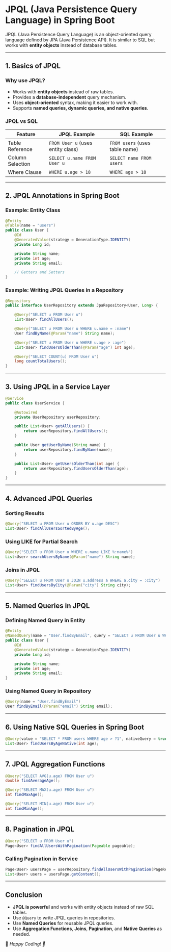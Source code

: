 # JPQL (Java Persistence Query Language) in Spring Boot

JPQL (Java Persistence Query Language) is an object-oriented query language defined by JPA (Java Persistence API). It is similar to SQL but works with **entity objects** instead of database tables.

---

## 1. Basics of JPQL

### Why use JPQL?
- Works with **entity objects** instead of raw tables.
- Provides a **database-independent** query mechanism.
- Uses **object-oriented** syntax, making it easier to work with.
- Supports **named queries, dynamic queries, and native queries**.

### JPQL vs SQL
| Feature         | JPQL Example                                   | SQL Example |
|---------------|----------------------------------|-----------|
| Table Reference | `FROM User u` (uses entity class) | `FROM users` (uses table name) |
| Column Selection | `SELECT u.name FROM User u` | `SELECT name FROM users` |
| Where Clause | `WHERE u.age > 18` | `WHERE age > 18` |

---

## 2. JPQL Annotations in Spring Boot

### Example: Entity Class
```java
@Entity
@Table(name = "users")
public class User {
    @Id
    @GeneratedValue(strategy = GenerationType.IDENTITY)
    private Long id;

    private String name;
    private int age;
    private String email;

    // Getters and Setters
}
```

### Example: Writing JPQL Queries in a Repository
```java
@Repository
public interface UserRepository extends JpaRepository<User, Long> {

    @Query("SELECT u FROM User u")
    List<User> findAllUsers();

    @Query("SELECT u FROM User u WHERE u.name = :name")
    User findByName(@Param("name") String name);

    @Query("SELECT u FROM User u WHERE u.age > :age")
    List<User> findUsersOlderThan(@Param("age") int age);

    @Query("SELECT COUNT(u) FROM User u")
    long countTotalUsers();
}
```

---

## 3. Using JPQL in a Service Layer
```java
@Service
public class UserService {

    @Autowired
    private UserRepository userRepository;

    public List<User> getAllUsers() {
        return userRepository.findAllUsers();
    }

    public User getUserByName(String name) {
        return userRepository.findByName(name);
    }

    public List<User> getUsersOlderThan(int age) {
        return userRepository.findUsersOlderThan(age);
    }
}
```

---

## 4. Advanced JPQL Queries

### Sorting Results
```java
@Query("SELECT u FROM User u ORDER BY u.age DESC")
List<User> findAllUsersSortedByAge();
```

### Using LIKE for Partial Search
```java
@Query("SELECT u FROM User u WHERE u.name LIKE %:name%")
List<User> searchUsersByName(@Param("name") String name);
```

### Joins in JPQL
```java
@Query("SELECT u FROM User u JOIN u.address a WHERE a.city = :city")
List<User> findUsersByCity(@Param("city") String city);
```

---

## 5. Named Queries in JPQL

### Defining Named Query in Entity
```java
@Entity
@NamedQuery(name = "User.findByEmail", query = "SELECT u FROM User u WHERE u.email = :email")
public class User {
    @Id
    @GeneratedValue(strategy = GenerationType.IDENTITY)
    private Long id;

    private String name;
    private int age;
    private String email;
}
```

### Using Named Query in Repository
```java
@Query(name = "User.findByEmail")
User findByEmail(@Param("email") String email);
```

---

## 6. Using Native SQL Queries in Spring Boot
```java
@Query(value = "SELECT * FROM users WHERE age > ?1", nativeQuery = true)
List<User> findUsersByAgeNative(int age);
```

---

## 7. JPQL Aggregation Functions
```java
@Query("SELECT AVG(u.age) FROM User u")
double findAverageAge();

@Query("SELECT MAX(u.age) FROM User u")
int findMaxAge();

@Query("SELECT MIN(u.age) FROM User u")
int findMinAge();
```

---

## 8. Pagination in JPQL
```java
@Query("SELECT u FROM User u")
Page<User> findAllUsersWithPagination(Pageable pageable);
```

### Calling Pagination in Service
```java
Page<User> usersPage = userRepository.findAllUsersWithPagination(PageRequest.of(0, 5));
List<User> users = usersPage.getContent();
```

---

## Conclusion
- **JPQL is powerful** and works with entity objects instead of raw SQL tables.
- Use `@Query` to write JPQL queries in repositories.
- Use **Named Queries** for reusable JPQL queries.
- Use **Aggregation Functions**, **Joins**, **Pagination**, and **Native Queries** as needed.

📌 _Happy Coding! 🚀_

